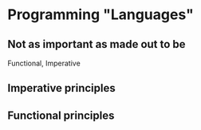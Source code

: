 # Programming "Languages"

## Not as important as made out to be

Functional, Imperative

## Imperative principles

## Functional principles



